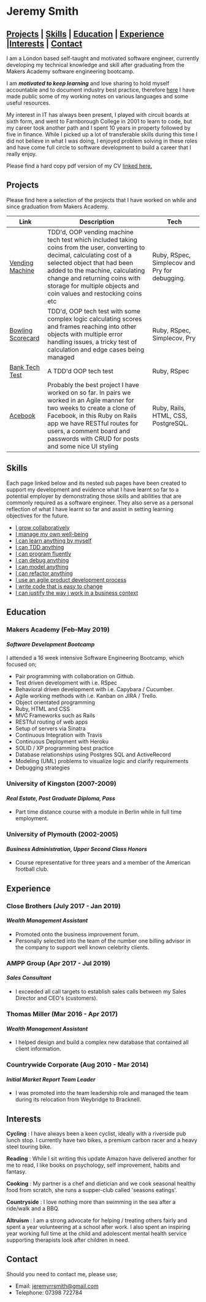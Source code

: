 # Jeremy Smith

## [Projects](#projects) | [Skills](#skills) | [Education](#education) | [Experience](#experience) |[Interests](#interests) | [Contact](#contact)

I am a London based self-taught and motivated software engineer, currently developing my technical knowledge and skill
after graduating from the Makers Academy software engineering bootcamp.

I am ***motivated to keep learning*** and love sharing to hold myself accountable and to document industry best practice,
therefore [here](https://www.notion.so/Best-Practice-Language-notes-3a8dfb1bec6c49f0987d5dd5a544c18b) I have made public
 some of my working notes on various languages and some useful resources.

My interest in IT has always been present, I played with circuit boards at sixth form, and went to Farnborough College
in 2001 to learn to code, but my career took another path and I spent 10 years in property followed by five in finance.
While I picked up a lot of transferable skills during this time I did not believe in what I was doing, I enjoyed problem
solving in these roles and have come full circle to software development to build a career that I really enjoy.

Please find a hard copy pdf version of my CV [linked here.](https://github.com/JRRS1982/CV/blob/master/JeremySmithResume.pdf)

## <a name="projects">Projects</a>

Please find here a selection of the projects that I have worked on while and since graduation from Makers Academy.

 Link | Description | Tech
--- | --- | ---
[Vending Machine](https://github.com/JRRS1982/vending_machine)| TDD'd, OOP vending machine tech test which included taking coins from the user, converting to decimal, calculating cost of a selected object that had been added to the machine, calculating change and returning coins with storage for multiple objects and coin values and restocking coins etc | Ruby, RSpec, Simplecov and Pry for debugging.
[Bowling Scorecard](https://github.com/JRRS1982/bowling_scorecard_v2)| TDD'd, OOP tech test with some complex logic calculating scores and frames reaching into other objects with multiple error handling issues, a tricky test of calculation and edge cases being managed | Ruby, RSpec, Simplecov, Pry
[Bank Tech Test](https://github.com/JRRS1982/Bank_Tech_Test)| A TDD'd OOP tech test | Ruby, RSpec
[Acebook](https://github.com/JRRS1982/acebook-business-logic)| Probably the best project I have worked on so far. In pairs we worked in an Agile manner for two weeks to create a clone of Facebook, in this Ruby on Rails app we have RESTful routes for users, a comment board and passwords with CRUD for posts and some nice UI styling | Ruby, Rails, HTML, CSS, PostgreSQL.

## <a name="skills">Skills</a>

Each page linked below and its nested sub pages have been created to support my development and evidence what I have
learnt so far to a potential employer by demonstrating those skills and abilities that are commonly required as a
software engineer. They also serve as a personal reflection of what I have learnt so far and assist in setting learning
objectives for the future.

* [I grow collaboratively](https://www.notion.so/I-grow-collaboratively-debb2566c6b84551aea2b97c316ed379)
* [I manage my own well-being](https://www.notion.so/I-manage-my-own-well-being-5452d72c0db844e8984c76c9fbd0b6e1)
* [I can learn anything by myself](https://www.notion.so/I-can-learn-anything-by-myself-ce6d5551ac8347c4b6c48e2583ceef97)
* [I can TDD anything](https://www.notion.so/I-can-TDD-anything-7ae45cf1346942e39fcb23c380ef65ef)
* [I can program fluently](https://www.notion.so/I-can-programme-fluently-823ad4e81cbb40c08ce64af61133f77a)
* [I can debug anything](https://www.notion.so/I-can-debug-anything-df2f2fa41b2e4605b00d01d6816dce63)
* [I can model anything](https://www.notion.so/I-can-model-anything-cd0146a2c4c4451dad3edfb133a66f9f)
* [I can refactor anything](https://www.notion.so/I-can-refactor-anything-9c330f4aacc0413b86db3d35f384a9a9)
* [I use an agile product development process](https://www.notion.so/I-use-an-agile-product-development-process-00037d4ce53e4614a8657602aad1050f)
* [I write code that is easy to change](https://www.notion.so/I-write-code-that-is-easy-to-change-09561ea9738f4fd78b4717a88b60d52d)
* [I can justify the way i work in a business context](https://www.notion.so/I-can-justify-the-way-I-work-in-a-business-context-900e272133734b899a5bf730cca47fbb)

## <a name="education">Education</a>

### Makers Academy (Feb-May 2019)

#### *Software Development Bootcamp*

I attended a 16 week intensive Software Engineering Bootcamp, which focused on;

* Pair programming with collaboration on Github.
* Test driven development with i.e. RSpec
* Behavioral driven development with i.e. Capybara / Cucumber.
* Agile working methods with i.e. Kanban on JIRA / Trello.
* Object orientated programming
* Ruby, HTML and CSS
* MVC Frameworks such as Rails
* RESTful routing of web apps
* Setup of servers via Sinatra
* Continuous Integration with Travis
* Continuous Deployment with Heroku
* SOLID / XP programming best practice
* Database relationships using Postgres SQL and ActiveRecord
* Modeling (UML) problems to visualize logic and clarify requirements
* Debugging strategies

### University of Kingston (2007-2009)

#### *Real Estate, Post Graduate Diploma, Pass*

* Part time distance course with a module in Berlin while in full time employment.

### University of Plymouth (2002-2005)

#### *Business Administration, Upper Second Class Honors*

* Course representative for three years and a member of the American football club.

## <a name="experience">Experience</a>

### Close Brothers (July 2017 - Jan 2019)

#### *Wealth Management Assistant*

* Promoted onto the business improvement forum.
* Personally selected into the team of the number one billing advisor in the company to support well known
celebrity clients.

### AMPP Group (Apr 2017 - Jul 2019)

#### *Sales Consultant*

* I exceeded all call targets to establish sales calls between my Sales Director and CEO's (customers).

### Thomas Miller (Mar 2016 - Apr 2017)

#### *Wealth Management Assistant*

* I helped design and build a complex new database that contained all client information.

### Countrywide Corporate (Aug 2010 - Mar 2014)

#### *Initial Market Report Team Leader*

* I was promoted into the team leadership role and managed the team during its relocation from Weybridge to Bracknell.

## <a name="interests">Interests</a>

**Cycling** : I have always been a keen cyclist, ideally with a riverside pub lunch stop. I currently have two
bikes, a premium carbon racer and a heavy steel touring bike.

**Reading** : While I sit writing this update Amazon have delivered another for me to read, I like books on
psychology, self improvement, habits and fantasy.

**Cooking** : My partner is a chef and dietician and we cook seasonal healthy food from scratch, she runs a
supper-club called 'seasons eatings'.

**Countryside** : I love nothing more than swimming in the sea after a ride/walk and a BBQ.

**Altruism** : I am a strong advocate for helping / treating others fairly and spent a year volunteering at a school
after work. I also spent an inspiring year working full time at the child and adolescent mental health service
supporting therapists look after children in need.

## <a name="contact">Contact</a>

Should you need to contact me, please use;

* Email: jeremyrrsmith@gmail.com
* Telephone: 07398 722784
